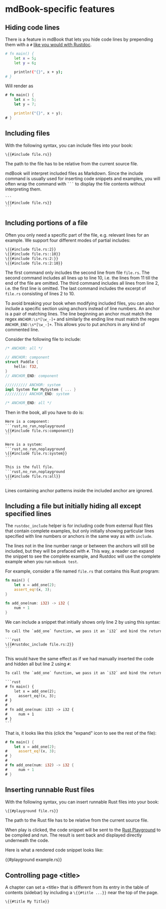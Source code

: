 # mdBook-specific features

## Hiding code lines

There is a feature in mdBook that lets you hide code lines by prepending them
with a `#` [like you would with Rustdoc][rustdoc-hide].

[rustdoc-hide]: https://doc.rust-lang.org/stable/rustdoc/documentation-tests.html#hiding-portions-of-the-example

```bash
# fn main() {
    let x = 5;
    let y = 6;

    println!("{}", x + y);
# }
```

Will render as

```rust
# fn main() {
    let x = 5;
    let y = 7;

    println!("{}", x + y);
# }
```

## Including files

With the following syntax, you can include files into your book:

```hbs
\{{#include file.rs}}
```

The path to the file has to be relative from the current source file.

mdBook will interpret included files as Markdown. Since the include command
is usually used for inserting code snippets and examples, you will often
wrap the command with ```` ``` ```` to display the file contents without
interpreting them.

````hbs
```
\{{#include file.rs}}
```
````

## Including portions of a file
Often you only need a specific part of the file, e.g. relevant lines for an
example. We support four different modes of partial includes:

```hbs
\{{#include file.rs:2}}
\{{#include file.rs::10}}
\{{#include file.rs:2:}}
\{{#include file.rs:2:10}}
```

The first command only includes the second line from file `file.rs`. The second
command includes all lines up to line 10, i.e. the lines from 11 till the end of
the file are omitted. The third command includes all lines from line 2, i.e. the
first line is omitted. The last command includes the excerpt of `file.rs`
consisting of lines 2 to 10.

To avoid breaking your book when modifying included files, you can also
include a specific section using anchors instead of line numbers.
An anchor is a pair of matching lines. The line beginning an anchor must
match the regex `ANCHOR:\s*[\w_-]+` and similarly the ending line must match
the regex `ANCHOR_END:\s*[\w_-]+`. This allows you to put anchors in
any kind of commented line.

Consider the following file to include:
```rs
/* ANCHOR: all */

// ANCHOR: component
struct Paddle {
    hello: f32,
}
// ANCHOR_END: component

////////// ANCHOR: system
impl System for MySystem { ... }
////////// ANCHOR_END: system

/* ANCHOR_END: all */
```

Then in the book, all you have to do is:
````hbs
Here is a component:
```rust,no_run,noplayground
\{{#include file.rs:component}}
```

Here is a system:
```rust,no_run,noplayground
\{{#include file.rs:system}}
```

This is the full file.
```rust,no_run,noplayground
\{{#include file.rs:all}}
```
````

Lines containing anchor patterns inside the included anchor are ignored.

## Including a file but initially hiding all except specified lines

The `rustdoc_include` helper is for including code from external Rust files that contain complete
examples, but only initially showing particular lines specified with line numbers or anchors in the
same way as with `include`.

The lines not in the line number range or between the anchors will still be included, but they will
be prefaced with `#`. This way, a reader can expand the snippet to see the complete example, and
Rustdoc will use the complete example when you run `mdbook test`.

For example, consider a file named `file.rs` that contains this Rust program:

```rust
fn main() {
    let x = add_one(2);
    assert_eq!(x, 3);
}

fn add_one(num: i32) -> i32 {
    num + 1
}
```

We can include a snippet that initially shows only line 2 by using this syntax:

````hbs
To call the `add_one` function, we pass it an `i32` and bind the returned value to `x`:

```rust
\{{#rustdoc_include file.rs:2}}
```
````

This would have the same effect as if we had manually inserted the code and hidden all but line 2
using `#`:

````hbs
To call the `add_one` function, we pass it an `i32` and bind the returned value to `x`:

```rust
# fn main() {
    let x = add_one(2);
#     assert_eq!(x, 3);
# }
#
# fn add_one(num: i32) -> i32 {
#     num + 1
# }
```
````

That is, it looks like this (click the "expand" icon to see the rest of the file):

```rust
# fn main() {
    let x = add_one(2);
#     assert_eq!(x, 3);
# }
#
# fn add_one(num: i32) -> i32 {
#     num + 1
# }
```

## Inserting runnable Rust files

With the following syntax, you can insert runnable Rust files into your book:

```hbs
\{{#playground file.rs}}
```

The path to the Rust file has to be relative from the current source file.

When play is clicked, the code snippet will be sent to the [Rust Playground] to be
compiled and run. The result is sent back and displayed directly underneath the
code.

Here is what a rendered code snippet looks like:

{{#playground example.rs}}

[Rust Playground]: https://play.rust-lang.org/

## Controlling page \<title\>

A chapter can set a \<title\> that is different from its entry in the table of
contents (sidebar) by including a `\{{#title ...}}` near the top of the page.

```hbs
\{{#title My Title}}
```
